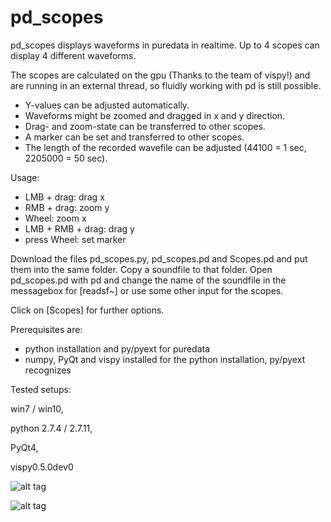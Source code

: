 # pd_scopes

pd_scopes displays waveforms in puredata in realtime.
Up to 4 scopes can display 4 different waveforms.

The scopes are calculated on the gpu (Thanks to the team of vispy!) and are running in an external thread, so fluidly working with pd is still possible.

- Y-values can be adjusted automatically.
- Waveforms might be zoomed and dragged in x and y direction.
- Drag- and zoom-state can be transferred to other scopes.
- A marker can be set and transferred to other scopes.
- The length of the recorded wavefile can be adjusted (44100 = 1 sec, 2205000 = 50 sec). 

Usage:
* LMB + drag:    drag x
* RMB + drag:    zoom y
* Wheel: zoom x
* LMB + RMB + drag: drag y
* press Wheel: set marker

Download the files pd_scopes.py, pd_scopes.pd and Scopes.pd and put them into the same folder.
Copy a soundfile to that folder.
Open pd_scopes.pd with pd and change the name of the soundfile in the messagebox for [readsf~] or use some other input for the scopes.

Click on [Scopes] for further options.


Prerequisites are:
- python installation and py/pyext for puredata
- numpy, PyQt and vispy installed for the python installation, py/pyext recognizes
 

Tested setups:

win7 / win10, 

python 2.7.4 / 2.7.11, 

PyQt4, 

vispy0.5.0dev0



![alt tag](https://github.com/XRoemer/Pure-Data-Realtime-Scopes/blob/master/images/scope4.png)


![alt tag](https://github.com/XRoemer/Pure-Data-Realtime-Scopes/blob/master/images/scope2.png)
